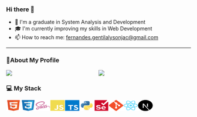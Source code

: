 ### Hi there 👋

- 🔭 I'm a graduate in System Analysis and Development
- 🎓 I'm currently improving my skills in Web Development
- 📫 How to reach me: fernandes.gentilalysonjac@gmail.com

*** 
### 🌵About My Profile 
<section style="display: flex; justfiy-content: space-between; width: 100%">
<img width="300px" align="center" src="https://github-readme-stats.vercel.app/api/top-langs/?username=gentil-eilison&hide=html&layout=compact&theme=dark" />
<img width="300px" align="center" src="https://github-readme-stats.vercel.app/api?username=gentil-eilison&theme=dark" />
</section>

### 💻 My Stack
<section style="display: flex; width: 100%;">
<img align="center" alt="HTML" height="30" width="40" src="https://raw.githubusercontent.com/devicons/devicon/master/icons/html5/html5-original.svg">
  
<img align="center" alt="CSS" height="30" width="40" src="https://raw.githubusercontent.com/devicons/devicon/master/icons/css3/css3-original.svg">
<img align="center" alt="SCSS" height="30" width="40" src="https://github.com/devicons/devicon/blob/master/icons/sass/sass-original.svg">
  
<img align="center" alt="Js" height="30" width="40" src="https://raw.githubusercontent.com/devicons/devicon/master/icons/javascript/javascript-plain.svg">
<img align="center" alt="Js" height="30" width="40" src="https://github.com/devicons/devicon/blob/master/icons/typescript/typescript-plain.svg">
  
<img align="center" alt="Js" height="30" width="40" src="https://github.com/devicons/devicon/blob/master/icons/python/python-original.svg">
<img align="center" alt="Js" height="30" width="40" src="https://github.com/devicons/devicon/blob/master/icons/selenium/selenium-original.svg">
  
<img align="center" alt="Git" height="30" width="40" src="https://raw.githubusercontent.com/devicons/devicon/master/icons/git/git-plain.svg">
  
<img align="center" alt="Git" height="30" width="40" src="https://raw.githubusercontent.com/devicons/devicon/master/icons/react/react-original.svg">
<img align="center" alt="Git" height="30" width="40" src="https://github.com/devicons/devicon/blob/master/icons/nextjs/nextjs-original.svg">
</section>

<!--
**gentil-eilison/gentil-eilison** is a ✨ _special_ ✨ repository because its `README.md` (this file) appears on your GitHub profile.

Here are some ideas to get you started:

- 🔭 I’m currently working on ...
- 🌱 I’m currently learning ...
- 👯 I’m looking to collaborate on ...
- 🤔 I’m looking for help with ...
- 💬 Ask me about ...
- 📫 How to reach me: ...
- 😄 Pronouns: ...
- ⚡ Fun fact: ...
-->
